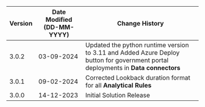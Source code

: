 | **Version** | **Date Modified (DD-MM-YYYY)** | **Change History**                                               |
|-------------|--------------------------------|------------------------------------------------------------------|
|  3.0.2      |  03-09-2024                    | Updated the python runtime version to 3.11 and Added Azure Deploy button for government portal deployments in **Data connectors**   |
|  3.0.1      |  09-02-2024                    | Corrected Lookback duration format for all **Analytical Rules**    |
|  3.0.0      |  14-12-2023                    | Initial Solution Release 	                                      |

